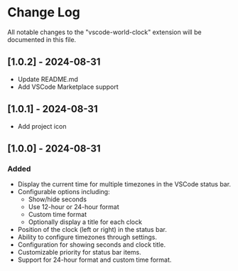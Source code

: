 # Change Log

All notable changes to the "vscode-world-clock" extension will be documented in this file.

## [1.0.2] - 2024-08-31

- Update README.md
- Add VSCode Marketplace support

## [1.0.1] - 2024-08-31

- Add project icon

## [1.0.0] - 2024-08-31

### Added

- Display the current time for multiple timezones in the VSCode status bar.
- Configurable options including:
  - Show/hide seconds
  - Use 12-hour or 24-hour format
  - Custom time format
  - Optionally display a title for each clock
- Position of the clock (left or right) in the status bar.
- Ability to configure timezones through settings.
- Configuration for showing seconds and clock title.
- Customizable priority for status bar items.
- Support for 24-hour format and custom time format.
